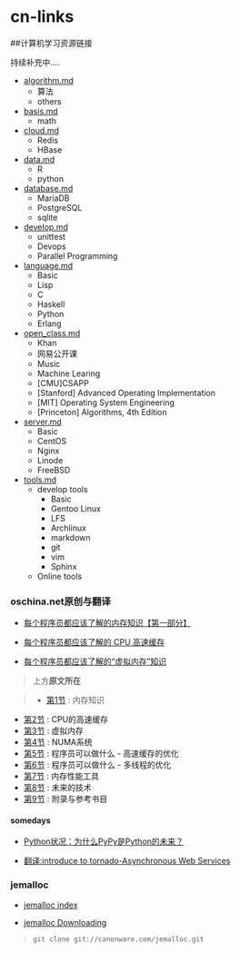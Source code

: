 cn-links
========

##计算机学习资源链接

持续补充中....

* [algorithm.md](algorithm.md)
	* 算法
	* others
* [basis.md](basis.md)
	* math
* [cloud.md](cloud.md)
	* Redis
	* HBase
* [data.md](data.md)
	* R
	* python
* [database.md](database.md)
	* MariaDB
	* PostgreSQL
	* sqlite
* [develop.md](develop.md)
	* unittest
	* Devops
	* Parallel Programming
* [language.md](language.md)
	* Basic
	* Lisp
	* C
	* Haskell
	* Python
	* Erlang
* [open_class.md](open_class.md)
	* Khan
	* 网易公开课
	* Music
	* Machine Learing
	* [CMU]CSAPP
	* [Stanford] Advanced Operating Implementation
	* [MIT] Operating System Engineering
	* [Princeton] Algorithms, 4th Edition
* [server.md](server.md)
	* Basic
	* CentOS
	* Nginx
	* Linode
	* FreeBSD
* [tools.md](tools.md)
	* develop tools
		* Basic
		* Gentoo Linux
		* LFS
		* Archlinux
		* markdown
		* git
		* vim
		* Sphinx
	* Online tools


### oschina.net原创与翻译

* [每个程序员都应该了解的内存知识【第一部分】](http://www.oschina.net/translate/what-every-programmer-should-know-about-memory-part1)

* [每个程序员都应该了解的 CPU 高速缓存](http://www.oschina.net/translate/what-every-programmer-should-know-about-cpu-cache-part2)

* [每个程序员都应该了解的“虚拟内存”知识](http://www.oschina.net/translate/what-every-programmer-should-know-about-virtual-memory-part3)

>上方**原文所在**

>- [第1节](http://lwn.net/Articles/250967/) : 内存知识
- [第2节](http://lwn.net/Articles/252125/) : CPU的高速缓存
- [第3节](http://lwn.net/Articles/253361/) : 虚拟内存
- [第4节](http://lwn.net/Articles/254445/) : NUMA系统
- [第5节](http://lwn.net/Articles/255364/) : 程序员可以做什么 - 高速缓存的优化
- [第6节](http://lwn.net/Articles/256433/) : 程序员可以做什么 - 多线程的优化
- [第7节](http://lwn.net/Articles/257209/) : 内存性能工具
- [第8节](http://lwn.net/Articles/258154/) : 未来的技术
- [第9节](http://lwn.net/Articles/258188/) : 附录与参考书目


#### somedays

* [Python状况：为什么PyPy是Python的未来？](http://www.oschina.net/translate/why_pypy_is_the_future_of_python)

* [翻译:introduce to tornado-Asynchronous Web Services](http://my.oschina.net/f1eming/blog/131382)



### jemalloc

* [jemalloc index](http://canonware.com/jemalloc/index.html)

* [jemalloc Downloading](http://canonware.com/jemalloc/download.html)
>``git clone git://canonware.com/jemalloc.git``



